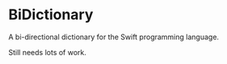 # BiDictionary

A bi-directional dictionary for the Swift programming language.


Still needs lots of work.
